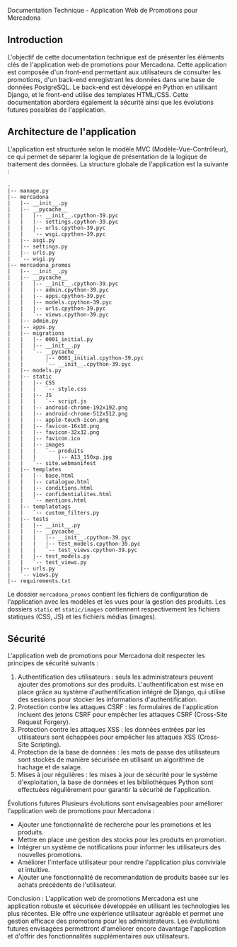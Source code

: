 Documentation Technique - Application Web de Promotions pour Mercadona

## Introduction

L'objectif de cette documentation technique est de présenter les éléments clés de l'application web de promotions pour Mercadona. Cette application est composée d'un front-end permettant aux utilisateurs de consulter les promotions, d'un back-end enregistrant les données dans une base de données PostgreSQL. Le back-end est développé en Python en utilisant Django, et le front-end utilise des templates HTML/CSS. Cette documentation abordera également la sécurité ainsi que les évolutions futures possibles de l'application.

## Architecture de l'application

L'application est structurée selon le modèle MVC (Modèle-Vue-Contrôleur), ce qui permet de séparer la logique de présentation de la logique de traitement des données. La structure globale de l'application est la suivante :

```
. 
|-- manage.py 
|-- mercadona  
|   |-- __init__.py
|   |-- __pycache__
|   |   |-- __init__.cpython-39.pyc
|   |   |-- settings.cpython-39.pyc
|   |   |-- urls.cpython-39.pyc
|   |   `-- wsgi.cpython-39.pyc
|   |-- asgi.py
|   |-- settings.py
|   |-- urls.py
|   `-- wsgi.py
|-- mercadona_promos
|   |-- __init__.py
|   |-- __pycache__
|   |   |-- __init__.cpython-39.pyc
|   |   |-- admin.cpython-39.pyc
|   |   |-- apps.cpython-39.pyc
|   |   |-- models.cpython-39.pyc
|   |   |-- urls.cpython-39.pyc
|   |   `-- views.cpython-39.pyc
|   |-- admin.py
|   |-- apps.py
|   |-- migrations
|   |   |-- 0001_initial.py
|   |   |-- __init__.py
|   |   `-- __pycache__
|   |       |-- 0001_initial.cpython-39.pyc
|   |       `-- __init__.cpython-39.pyc
|   |-- models.py
|   |-- static
|   |   |-- CSS
|   |   |   `-- style.css
|   |   |-- JS
|   |   |   `-- script.js
|   |   |-- android-chrome-192x192.png
|   |   |-- android-chrome-512x512.png
|   |   |-- apple-touch-icon.png
|   |   |-- favicon-16x16.png
|   |   |-- favicon-32x32.png
|   |   |-- favicon.ico
|   |   |-- images
|   |   |   `-- produits
|   |   |       |-- A13_150xp.jpg
|   |   `-- site.webmanifest
|   |-- templates
|   |   |-- base.html
|   |   |-- catalogue.html
|   |   |-- conditions.html
|   |   |-- confidentialites.html
|   |   `-- mentions.html
|   |-- templatetags
|   |   `-- custom_filters.py
|   |-- tests
|   |   |-- __init__.py
|   |   |-- __pycache__
|   |   |   |-- __init__.cpython-39.pyc
|   |   |   |-- test_models.cpython-39.pyc
|   |   |   `-- test_views.cpython-39.pyc
|   |   |-- test_models.py
|   |   `-- test_views.py
|   |-- urls.py
|   `-- views.py
|-- requirements.txt
```

Le dossier `mercadona_promos` contient les fichiers de configuration de l'application avec les modèles et les vues pour la gestion des produits. Les dossiers `static` et `static/images` contiennent respectivement les fichiers statiques (CSS, JS) et les fichiers médias (images).

## Sécurité

L'application web de promotions pour Mercadona doit respecter les principes de sécurité suivants :

1. Authentification des utilisateurs : seuls les administrateurs peuvent ajouter des promotions sur des produits. L'authentification est mise en place grâce au système d'authentification intégré de Django, qui utilise des sessions pour stocker les informations d'authentification.
2. Protection contre les attaques CSRF : les formulaires de l'application incluent des jetons CSRF pour empêcher les attaques CSRF (Cross-Site Request Forgery).
3. Protection contre les attaques XSS : les données entrées par les utilisateurs sont échappées pour empêcher les attaques XSS (Cross-Site Scripting).
4. Protection de la base de données : les mots de passe des utilisateurs sont stockés de manière sécurisée en utilisant un algorithme de hachage et de salage.
5. Mises à jour régulières : les mises à jour de sécurité pour le système d'exploitation, la base de données et les bibliothèques Python sont effectuées régulièrement pour garantir la sécurité de l'application.

Évolutions futures
Plusieurs évolutions sont envisageables pour améliorer l'application web de promotions pour Mercadona :

* Ajouter une fonctionnalité de recherche pour les promotions et les produits.
* Mettre en place une gestion des stocks pour les produits en promotion.
* Intégrer un système de notifications pour informer les utilisateurs des nouvelles promotions.
* Améliorer l'interface utilisateur pour rendre l'application plus conviviale et intuitive.
* Ajouter une fonctionnalité de recommandation de produits basée sur les achats précédents de l'utilisateur.

Conclusion :
L'application web de promotions Mercadona est une application robuste et sécurisée développée en utilisant les technologies les plus récentes. Elle offre une expérience utilisateur agréable et permet une gestion efficace des promotions pour les administrateurs. Les évolutions futures envisagées permettront d'améliorer encore davantage l'application et d'offrir des fonctionnalités supplémentaires aux utilisateurs.
